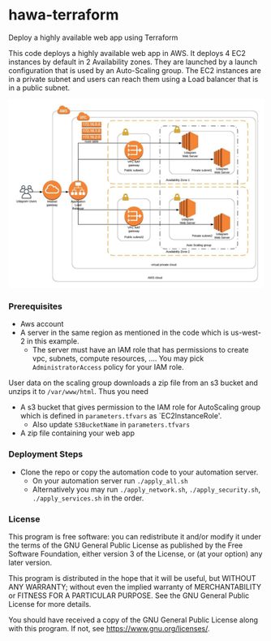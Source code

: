 # hawa-terraform
Deploy a highly available web app using Terraform

This code deploys a highly available web app in AWS. It deploys 4 EC2 instances by default in 2 Availability zones. They are launched by a launch configuration that is used by an Auto-Scaling group. The EC2 instances are in a private subnet and users can reach them using a Load balancer that is in a public subnet.

![](https://github.com/tadayoni1/HA-webapp/blob/master/diagram.jpeg)


### Prerequisites
- Aws account
- A server in the same region as mentioned in the code which is us-west-2 in this example.
  - The server must have an IAM role that has permissions to create vpc, subnets, compute resources, .... You may pick ```AdministratorAccess``` policy for your IAM role.

User data on the scaling group downloads a zip file from an s3 bucket and unzips it to `/var/www/html`. 
Thus you need 
- A s3 bucket that gives permission to the IAM role for AutoScaling group which is defined in `parameters.tfvars` as `EC2InstanceRole'.
  - Also update `S3BucketName` in `parameters.tfvars`
- A zip file containing your web app

### Deployment Steps
- Clone the repo or copy the automation code to your automation server.
  - On your automation server run `./apply_all.sh`
  - Alternatively you may run `./apply_network.sh`, `./apply_security.sh`, `./apply_services.sh` in the order.



### License

This program is free software: you can redistribute it and/or modify it under the terms of the GNU General Public License as published by the Free Software Foundation, either version 3 of the License, or (at your option) any later version.

This program is distributed in the hope that it will be useful, but WITHOUT ANY WARRANTY; without even the implied warranty of MERCHANTABILITY or FITNESS FOR A PARTICULAR PURPOSE.  See the GNU General Public License for more details.

You should have received a copy of the GNU General Public License along with this program.  If not, see <https://www.gnu.org/licenses/>.
